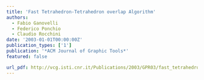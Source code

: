 ```yaml
---
title: 'Fast Tetrahedron-Tetrahedron overlap Algorithm'
authors:
  - Fabio Ganovelli
  - Federico Ponchio
  - Claudio Rocchini
date: '2003-01-01T00:00:00Z'
publication_types: ['1']
publication: '*ACM Journal of Graphic Tools*'
featured: false

url_pdf: http://vcg.isti.cnr.it/Publications/2003/GPR03/fast_tetrahedron_tetrahedron_overlap_algorithm.pdf
---
```

